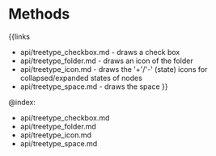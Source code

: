 
Methods
=======

{{links
- api/treetype_checkbox.md - draws a check box
- api/treetype_folder.md - draws an icon of the folder
- api/treetype_icon.md - draws the '+'/'-' (state) icons for collapsed/expanded states of nodes
- api/treetype_space.md - draws the space
}}

@index:
- api/treetype_checkbox.md
- api/treetype_folder.md
- api/treetype_icon.md
- api/treetype_space.md


